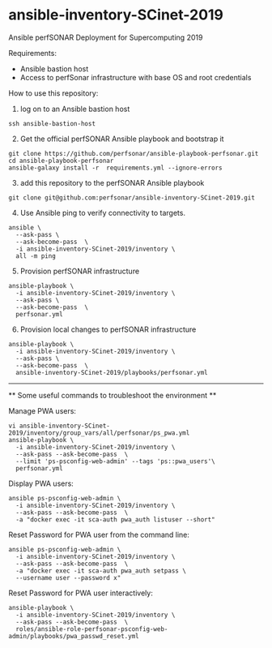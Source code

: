 # ansible-inventory-SCinet-2019
Ansible perfSONAR Deployment for Supercomputing 2019

Requirements:
 - Ansible bastion host
 - Access to perfSonar infrastructure with base OS and root credentials

How to use this repository:
1.  log on to an Ansible bastion host

```
ssh ansible-bastion-host
```

2.  Get the official perfSONAR Ansible playbook and bootstrap it

```
git clone https://github.com/perfsonar/ansible-playbook-perfsonar.git
cd ansible-playbook-perfsonar
ansible-galaxy install -r  requirements.yml --ignore-errors
```

3.  add this repository to the perfSONAR Ansible playbook

```
git clone git@github.com:perfsonar/ansible-inventory-SCinet-2019.git
```

4.  Use Ansible ping to verify connectivity to targets.

```
ansible \
  --ask-pass \
  --ask-become-pass  \
  -i ansible-inventory-SCinet-2019/inventory \
  all -m ping
```

5. Provision perfSONAR infrastructure

```
ansible-playbook \
  -i ansible-inventory-SCinet-2019/inventory \
  --ask-pass \
  --ask-become-pass  \
  perfsonar.yml
```

6. Provision local changes to perfSONAR infrastructure

```
ansible-playbook \
  -i ansible-inventory-SCinet-2019/inventory \
  --ask-pass \
  --ask-become-pass  \
  ansible-inventory-SCinet-2019/playbooks/perfsonar.yml
```

---

** Some useful commands to troubleshoot the environment **

Manage PWA users:
```
vi ansible-inventory-SCinet-2019/inventory/group_vars/all/perfsonar/ps_pwa.yml
ansible-playbook \
  -i ansible-inventory-SCinet-2019/inventory \
  --ask-pass --ask-become-pass  \
  --limit 'ps-psconfig-web-admin' --tags 'ps::pwa_users'\
  perfsonar.yml
```

Display PWA users:
```
ansible ps-psconfig-web-admin \
  -i ansible-inventory-SCinet-2019/inventory \
  --ask-pass --ask-become-pass  \
  -a "docker exec -it sca-auth pwa_auth listuser --short"
```

Reset Password for PWA user from the command line:
```
ansible ps-psconfig-web-admin \
  -i ansible-inventory-SCinet-2019/inventory \
  --ask-pass --ask-become-pass  \
  -a "docker exec -it sca-auth pwa_auth setpass \
  --username user --password x"
```

Reset Password for PWA user interactively:
```
ansible-playbook \
  -i ansible-inventory-SCinet-2019/inventory \
  --ask-pass --ask-become-pass  \
  roles/ansible-role-perfsonar-psconfig-web-admin/playbooks/pwa_passwd_reset.yml
```
